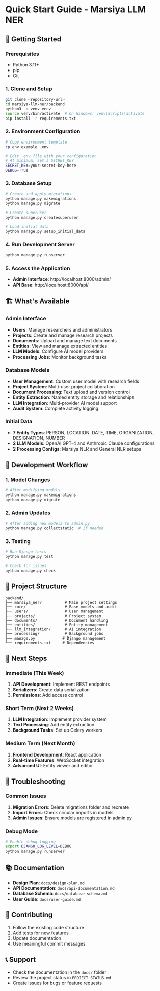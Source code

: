 # Quick Start Guide - Marsiya LLM NER

## 🚀 Getting Started

### Prerequisites

- Python 3.11+
- pip
- Git

### 1. Clone and Setup

```bash
git clone <repository-url>
cd marsiya-llm-ner/backend
python3 -m venv venv
source venv/bin/activate  # On Windows: venv\Scripts\activate
pip install -r requirements.txt
```

### 2. Environment Configuration

```bash
# Copy environment template
cp env.example .env

# Edit .env file with your configuration
# At minimum, set a SECRET_KEY
SECRET_KEY=your-secret-key-here
DEBUG=True
```

### 3. Database Setup

```bash
# Create and apply migrations
python manage.py makemigrations
python manage.py migrate

# Create superuser
python manage.py createsuperuser

# Load initial data
python manage.py setup_initial_data
```

### 4. Run Development Server

```bash
python manage.py runserver
```

### 5. Access the Application

- **Admin Interface**: http://localhost:8000/admin/
- **API Base**: http://localhost:8000/api/

## 🏗️ What's Available

### Admin Interface

- **Users**: Manage researchers and administrators
- **Projects**: Create and manage research projects
- **Documents**: Upload and manage text documents
- **Entities**: View and manage extracted entities
- **LLM Models**: Configure AI model providers
- **Processing Jobs**: Monitor background tasks

### Database Models

- **User Management**: Custom user model with research fields
- **Project System**: Multi-user project collaboration
- **Document Processing**: Text upload and version control
- **Entity Extraction**: Named entity storage and relationships
- **LLM Integration**: Multi-provider AI model support
- **Audit System**: Complete activity logging

### Initial Data

- **7 Entity Types**: PERSON, LOCATION, DATE, TIME, ORGANIZATION, DESIGNATION, NUMBER
- **2 LLM Models**: OpenAI GPT-4 and Anthropic Claude configurations
- **2 Processing Configs**: Marsiya NER and General NER setups

## 🔧 Development Workflow

### 1. Model Changes

```bash
# After modifying models
python manage.py makemigrations
python manage.py migrate
```

### 2. Admin Updates

```bash
# After adding new models to admin.py
python manage.py collectstatic  # If needed
```

### 3. Testing

```bash
# Run Django tests
python manage.py test

# Check for issues
python manage.py check
```

## 📁 Project Structure

```
backend/
├── marsiya_ner/          # Main project settings
├── core/                 # Base models and audit
├── users/                # User management
├── projects/             # Project system
├── documents/            # Document handling
├── entities/             # Entity management
├── llm_integration/      # AI integration
├── processing/           # Background jobs
├── manage.py            # Django management
└── requirements.txt     # Dependencies
```

## 🎯 Next Steps

### Immediate (This Week)

1. **API Development**: Implement REST endpoints
2. **Serializers**: Create data serialization
3. **Permissions**: Add access control

### Short Term (Next 2 Weeks)

1. **LLM Integration**: Implement provider system
2. **Text Processing**: Add entity extraction
3. **Background Tasks**: Set up Celery workers

### Medium Term (Next Month)

1. **Frontend Development**: React application
2. **Real-time Features**: WebSocket integration
3. **Advanced UI**: Entity viewer and editor

## 🐛 Troubleshooting

### Common Issues

1. **Migration Errors**: Delete migrations folder and recreate
2. **Import Errors**: Check circular imports in models
3. **Admin Issues**: Ensure models are registered in admin.py

### Debug Mode

```bash
# Enable debug logging
export DJANGO_LOG_LEVEL=DEBUG
python manage.py runserver
```

## 📚 Documentation

- **Design Plan**: `docs/design-plan.md`
- **API Documentation**: `docs/api-documentation.md`
- **Database Schema**: `docs/database-schema.md`
- **User Guide**: `docs/user-guide.md`

## 🤝 Contributing

1. Follow the existing code structure
2. Add tests for new features
3. Update documentation
4. Use meaningful commit messages

## 📞 Support

- Check the documentation in the `docs/` folder
- Review the project status in `PROJECT_STATUS.md`
- Create issues for bugs or feature requests

